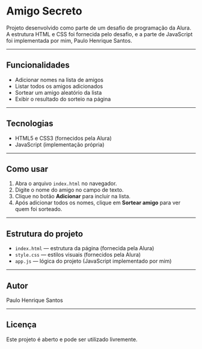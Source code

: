 # Amigo Secreto

Projeto desenvolvido como parte de um desafio de programação da Alura.  
A estrutura HTML e CSS foi fornecida pelo desafio, e a parte de JavaScript foi implementada por mim, Paulo Henrique Santos.

---

## Funcionalidades

- Adicionar nomes na lista de amigos
- Listar todos os amigos adicionados
- Sortear um amigo aleatório da lista
- Exibir o resultado do sorteio na página

---

## Tecnologias

- HTML5 e CSS3 (fornecidos pela Alura)
- JavaScript (implementação própria)

---

## Como usar

1. Abra o arquivo `index.html` no navegador.
2. Digite o nome do amigo no campo de texto.
3. Clique no botão **Adicionar** para incluir na lista.
4. Após adicionar todos os nomes, clique em **Sortear amigo** para ver quem foi sorteado.

---

## Estrutura do projeto

- `index.html` — estrutura da página (fornecida pela Alura)
- `style.css` — estilos visuais (fornecidos pela Alura)
- `app.js` — lógica do projeto (JavaScript implementado por mim)

---

## Autor

Paulo Henrique Santos

---

## Licença

Este projeto é aberto e pode ser utilizado livremente.
